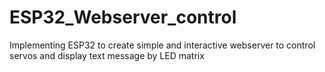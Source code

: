 # ESP32_Webserver_control
Implementing ESP32 to create simple and interactive webserver to control servos and display text message by LED matrix
